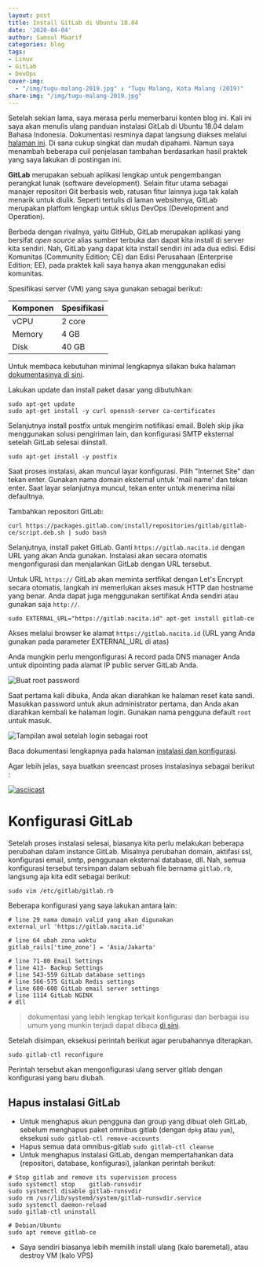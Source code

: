 ```yaml
---
layout: post
title: Install GitLab di Ubuntu 18.04
date: '2020-04-04'
author: Samsul Maarif
categories: blog
tags:
- Linux
- GitLab
- DevOps
cover-img:
  - "/img/tugu-malang-2019.jpg" : "Tugu Malang, Kota Malang (2019)"
share-img: "/img/tugu-malang-2019.jpg"
---
```


Setelah sekian lama, saya merasa perlu memerbarui konten blog ini. Kali ini saya akan menulis ulang panduan instalasi GitLab di Ubuntu 18.04 dalam Bahasa Indonesia. Dokumentasi resminya dapat langsung diakses melalui [halaman ini](https://about.gitlab.com/install/#ubuntu). Di sana cukup singkat dan mudah dipahami. Namun saya menambah beberapa cuil penjelasan tambahan berdasarkan hasil praktek yang saya lakukan di postingan ini.

**GitLab** merupakan sebuah aplikasi lengkap untuk pengembangan perangkat lunak (software development). Selain fitur utama sebagai manajer repositori Git berbasis web, ratusan fitur lainnya juga tak kalah menarik untuk diulik. Seperti tertulis di laman websitenya, GitLab merupakan platfom lengkap untuk siklus DevOps (Development and Operation).

Berbeda dengan rivalnya, yaitu GitHub, GitLab merupakan aplikasi yang bersifat *open source* alias sumber terbuka dan dapat kita install di server kita sendiri. Nah, GitLab yang dapat kita install sendiri ini ada dua edisi. Edisi Komunitas (Community Edition; CE) dan Edisi Perusahaan (Enterprise Edition; EE), pada praktek kali saya hanya akan menggunakan edisi komunitas.

Spesifikasi server (VM) yang saya gunakan sebagai berikut:

Komponen | Spesifikasi
--- | ---
vCPU | 2 core
Memory | 4 GB
Disk | 40 GB

Untuk membaca kebutuhan minimal lengkapnya silakan buka halaman [dokumentasinya di sini](https://docs.gitlab.com/ee/install/requirements.html#hardware-requirements).

Lakukan update dan install paket dasar yang dibutuhkan:

```
sudo apt-get update
sudo apt-get install -y curl openssh-server ca-certificates
```

Selanjutnya install postfix untuk mengirim notifikasi email. Boleh skip jika menggunakan solusi pengiriman lain, dan konfigurasi SMTP eksternal setelah GitLab selesai diinstall.

```
sudo apt-get install -y postfix
```

Saat proses instalasi, akan muncul layar konfigurasi. Pilih "Internet Site" dan tekan enter. Gunakan nama domain eksternal untuk 'mail name' dan tekan enter. Saat layar selanjutnya muncul, tekan enter untuk menerima nilai defaultnya.


Tambahkan repositori GitLab:

```
curl https://packages.gitlab.com/install/repositories/gitlab/gitlab-ce/script.deb.sh | sudo bash
```

Selanjutnya, install paket GitLab. Ganti `https://gitlab.nacita.id` dengan URL yang akan Anda gunakan. Instalasi akan secara otomatis mengonfigurasi dan menjalankan GitLab dengan URL tersebut.

Untuk URL `https://` GitLab akan meminta sertfikat dengan Let's Encrypt secara otomatis, langkah ini memerlukan akses masuk HTTP dan hostname yang benar. Anda dapat juga menggunakan sertifikat Anda sendiri atau gunakan saja `http://`.


```
sudo EXTERNAL_URL="https://gitlab.nacita.id" apt-get install gitlab-ce
```

Akses melalui browser ke alamat `https://gitlab.nacita.id` (URL yang Anda gunakan pada parameter EXTERNAL_URL di atas)

Anda mungkin perlu mengonfigurasi A record pada DNS manager Anda untuk dipointing pada alamat IP public server GitLab Anda.

![Buat root password](https://i.imgur.com/RtAfAFY.png)

Saat pertama kali dibuka, Anda akan diarahkan ke halaman reset kata sandi. Masukkan password untuk akun administrator pertama, dan Anda akan diarahkan kembali ke halaman login. Gunakan nama pengguna default `root` untuk masuk.

![Tampilan awal setelah login sebagai root](https://i.imgur.com/ocuD4hW.png)

Baca dokumentasi lengkapnya pada halaman [instalasi dan konfigurasi](https://docs.gitlab.com/omnibus/README.html#installation-and-configuration-using-omnibus-package).

Agar lebih jelas, saya buatkan sreencast proses instalasinya sebagai berikut :

[![asciicast](https://asciinema.org/a/lPp5LqT6yB3sQiokbM4JuED9y.svg)](https://asciinema.org/a/lPp5LqT6yB3sQiokbM4JuED9y)

# Konfigurasi GitLab

Setelah proses instalasi selesai, biasanya kita perlu melakukan beberapa perubahan dalam instance GitLab. Misalnya perubahan domain, aktifasi ssl, konfigurasi email, smtp, penggunaan eksternal database, dll. Nah, semua konfigurasi tersebut tersimpan dalam sebuah file bernama `gitlab.rb`, langsung aja kita edit sebagai berikut:

```
sudo vim /etc/gitlab/gitlab.rb
```

Beberapa konfigurasi yang saya lakukan antara lain:

```
# line 29 nama domain valid yang akan digunakan
external_url 'https://gitlab.nacita.id'

# line 64 ubah zona waktu
gitlab_rails['time_zone'] = 'Asia/Jakarta'

# line 71-80 Email Settings
# line 413- Backup Settings
# line 543-559 GitLab database settings
# line 566-575 GitLab Redis settings
# line 600-608 GitLab email server settings
# line 1114 GitLab NGINX
# dll
```
> dokumentasi yang lebih lengkap terkait konfigurasi dan berbagai isu umum yang munkin terjadi dapat dibaca [di sini](https://gitlab.com/gitlab-org/omnibus-gitlab/blob/master/README.md).

Setelah disimpan, eksekusi perintah berikut agar perubahannya diterapkan.

```
sudo gitlab-ctl reconfigure
```

Perintah tersebut akan mengonfigurasi ulang server gitlab dengan konfigurasi yang baru diubah.

## Hapus instalasi GitLab

- Untuk menghapus akun pengguna dan group yang dibuat oleh GitLab, sebelum menghapus paket omnibus gitlab (dengan `dpkg` atau `yum`), eksekusi `sudo gitlab-ctl remove-accounts`
- Hapus semua data omnibus-gitlab `sudo gitlab-ctl cleanse`
- Untuk menghapus instalasi GitLab, dengan mempertahankan data (repositori, database, konfigurasi), jalankan perintah berikut:

```
# Stop gitlab and remove its supervision process
sudo systemctl stop    gitlab-runsvdir
sudo systemctl disable gitlab-runsvdir
sudo rm /usr/lib/systemd/system/gitlab-runsvdir.service
sudo systemctl daemon-reload
sudo gitlab-ctl uninstall

# Debian/Ubuntu
sudo apt remove gitlab-ce
```

- Saya sendiri biasanya lebih memilih install ulang (kalo baremetal), atau destroy VM (kalo VPS)
